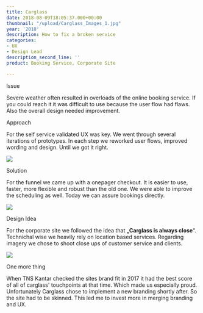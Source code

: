 ```yaml
---
title: Carglass
date: 2018-08-09T18:05:37.000+00:00
thumbnail: "/upload/Carglass_Images_1.jpg"
year: '2018'
description: How to fix a broken service
categories:
- UX
- Design Lead
description_second_line: ''
product: Booking Service, Corporate Site

---
```

Issue

Severe weather often resulted in overloads of the online booking service. If you could reach it it was difficult to use because the user flow had flaws. Also the overall design needed improvement.

Approach

For the self service validated UX was key. We went through several iterations of prototypes. In each step we reworked user flows, improved wording and design. Until we got it right.

![](/upload/Carglass_Images_2.jpg)

Solution

For the funnel we came up with a onepager checkout. It is easier to use, faster, more flexible and robust than the old one. We were able to improve the scheduling as well. Today we can assure bookings directly.

![](/upload/Carglass_Images_9-1.jpg)

Design Idea

For the corporate site we followed the idea that **„Carglass is always close**“. Technichal wise we heavily rely on location based services. Regarding imagery we chose to shoot close ups of customer service and clients.

![](/upload/Carglass_Images_1.jpg)

One more thing

When TNS Kantar checked the sites brand fit in 2017 it had the best score of all of carglass' touchpoints at that time. Which made us especially proud. Unfortunately Carglass chose to implement a new branding shortly after. So the site had to be skinned. This led me to invest more in merging branding and UX.